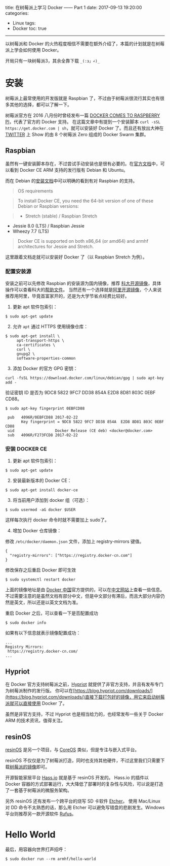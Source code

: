 title: 在树莓派上学习 Docker —— Part 1
date: 2017-09-13 19:20:00
categories:
  - Linux
tags:
  - Docker
toc: true
---

以树莓派和 Docker 的火热程度相信不需要在额外介绍了，本篇的计划就是在树莓派上学会如何使用 Docker。

开局只有一块树莓派3，其余全靠下载 `_(:з」∠)_`

<!--more-->

# 安装

树莓派上最常使用的开发版就是 Raspbian 了，不过由于树莓派很流行其实也有很多其他的选择，都可以了解一下。

树莓派官方在 2016 八月份时曾经发布一篇 [DOCKER COMES TO RASPBERRY PI](https://www.raspberrypi.org/blog/docker-comes-to-raspberry-pi/)，代表了官方的 Docker 支持。
在这篇文章中有提到一个安装脚本 `curl -sSL https://get.docker.com | sh`，就可以安装好 Docker 了。而且还有放出大神在 [TWITTER](https://twitter.com/alexellisuk/status/764518552154042369) 上 Show 的由 8 个树莓派 Zero 组成的 Docker Swarm 集群。

## Raspbian

虽然有一键安装脚本存在，不过尝试手动安装也是很有必要的。在[官方文档](https://docs.docker.com/engine/installation/#server)中，可以看到 Docker CE ARM 支持的发行版有 Debian 和 Ubuntu。

而在 Debian 的[安装文档](https://docs.docker.com/engine/installation/linux/docker-ce/debian/#os-requirements)中可以明确的看到有对 Raspbian 的支持。

>OS requirements

>To install Docker CE, you need the 64-bit version of one of these Debian or Raspbian versions:

>* Stretch (stable) / Raspbian Stretch
* Jessie 8.0 (LTS) / Raspbian Jessie
* Wheezy 7.7 (LTS)

>Docker CE is supported on both x86_64 (or amd64) and armhf architectures for Jessie and Stretch.

这里跟着文档走就可以安装好 Docker 了（以 Raspbian Stretch 为例）。

### 配置安装源

安装之前可以先修改 Raspbian 的安装源为国内镜像，推荐 [科大开源镜像](https://mirrors.ustc.edu.cn/)，具体操作可以查看科大的[帮助文件](https://lug.ustc.edu.cn/wiki/mirrors/help/raspbian)。
当然还有一个选择就是[阿里开源镜像](http://mirrors.aliyun.com/help/raspbian)，个人来说推荐用阿里，毕竟首富家开的，还是为大学节省点经费比较好。

1. 更新 apt 软件包索引：

```shell
$ sudo apt-get update
```

2. 允许 `apt` 通过 HTTPS 使用镜像仓库：

```shell
$ sudo apt-get install \
     apt-transport-https \
     ca-certificates \
     curl \
     gnupg2 \
     software-properties-common
```

3. 添加 Docker 的官方 GPG 密钥：

```shell
curl -fsSL https://download.docker.com/linux/debian/gpg | sudo apt-key add -
```

验证密钥 ID 是否为 9DC8 5822 9FC7 DD38 854A E2D8 8D81 803C 0EBF CD88。

```shell
$ sudo apt-key fingerprint 0EBFCD88

 pub   4096R/0EBFCD88 2017-02-22
       Key fingerprint = 9DC8 5822 9FC7 DD38 854A  E2D8 8D81 803C 0EBF CD88
 uid                  Docker Release (CE deb) <docker@docker.com>
 sub   4096R/F273FCD8 2017-02-22
```

### 安装 DOCKER CE

1. 更新 apt 软件包索引：

```
$ sudo apt-get update
```

2. 安装最新版本的 Docker CE：

```
$ sudo apt-get install docker-ce
```

3. 将当前用户添加到 docker 组（可选）：

```
$ sudo usermod -aG docker $USER
```

这样每次执行 docker 命令时就不需要加上 sudo了。

4. 增加 Docker 仓库镜像：

修改 `/etc/docker/daemon.json` 文件，添加上 registry-mirrors 键值。

```
{
  "registry-mirrors": ["https://registry.docker-cn.com"]
}
```

修改保存之后重启 Docker 即可生效

```
$ sudo systemctl restart docker
```

上面的镜像地址是由 [Docker 中国](https://www.docker-cn.com/)官方提供的，可以在[中文网站](https://www.docker-cn.com/)上查看一些信息。
不过需要注意的是虽然文档有部分中文，但是中文部分有滞后，而且大部分内容仍然是英文，所以还是以英文文档为准。

重启 Docker 之后，可以查看一下是否配置成功

```
$ sudo docker info
```

如果有以下信息就表示镜像配置成功：

```
...
Registry Mirrors:
 https://registry.docker-cn.com/
...
```

## Hypriot

在 Docker 官方支持树莓派之前，[Hypriot](https://blog.hypriot.com/) 就提供了非官方支持，并且有发布专门为树莓派制作的发行版。
你可以在[https://blog.hypriot.com/downloads/](https://blog.hypriot.com/downloads/)直接下载打包好的镜像，用它来启动树莓派就可以直接使用 Docker 了。

虽然是非官方支持，不过 Hypriot 也是相当给力的，也经常发布一些关于 Docker ARM 的技术资讯，值得关注。

## resinOS

[resinOS](https://resinos.io/) 是另一个项目，与 [CoreOS](https://coreos.com/) 类似，但是专注与嵌入式平台。

resinOS 不仅仅是为了树莓派打造，同时也支持其他硬件，不过这里我们只需要下载[树莓派的镜像](https://resinos.io/#downloads-raspberrypi)即可。

开源智能家居平台 [Hass.io](https://home-assistant.io/hassio/) 就是基于 resinOS 开发的。
Hass.io 的插件以 Docker 容器的方式部署运行，大大降低了部署时的复杂性与风险，可以说是打造了一套基于树莓派的微服务架构。

另外 resinOS 还有发布一个跨平台的烧写 SD 卡软件 [Etcher](https://etcher.io/)。
使用 Mac/Linux 对 DD 命令不太熟悉的话，那么用 Etcher 可以避免写错盘的悲剧发生。Windows 平台则推荐另一款开源软件 [Rufus](https://rufus.akeo.ie/?locale=zh_CN)。

# Hello World

最后，用容器向世界打声招呼：

```
$ sudo docker run --rm armhf/hello-world
```
